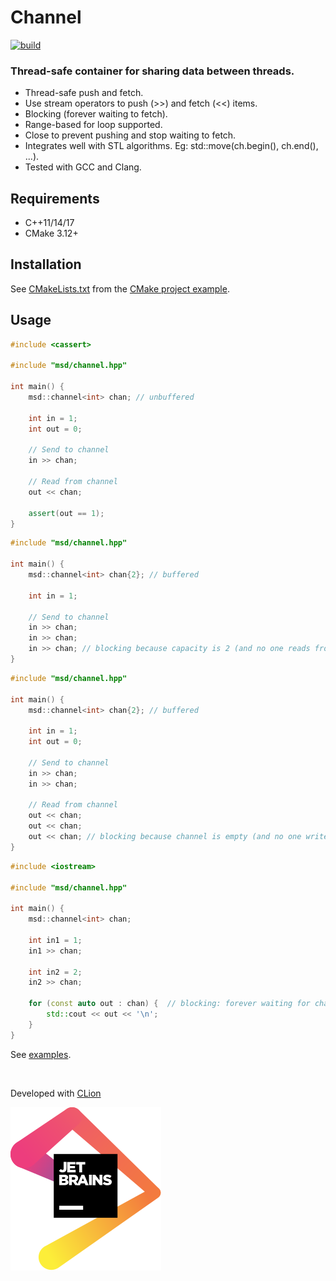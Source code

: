 # Channel

[![build](https://github.com/andreiavrammsd/cpp-channel/workflows/build/badge.svg)](https://github.com/andreiavrammsd/cpp-channel/actions)

### Thread-safe container for sharing data between threads.

* Thread-safe push and fetch.
* Use stream operators to push (>>) and fetch (<<) items.
* Blocking (forever waiting to fetch).
* Range-based for loop supported.
* Close to prevent pushing and stop waiting to fetch.
* Integrates well with STL algorithms. Eg: std::move(ch.begin(), ch.end(), ...).
* Tested with GCC and Clang.

## Requirements
* C++11/14/17
* CMake 3.12+

## Installation
See [CMakeLists.txt](./examples/cmake-project/CMakeLists.txt) from the [CMake project example](./examples/cmake-project).

## Usage

```c++
#include <cassert>

#include "msd/channel.hpp"

int main() {
    msd::channel<int> chan; // unbuffered

    int in = 1;
    int out = 0;

    // Send to channel
    in >> chan;

    // Read from channel
    out << chan;

    assert(out == 1);
}
```

```c++
#include "msd/channel.hpp"

int main() {
    msd::channel<int> chan{2}; // buffered

    int in = 1;

    // Send to channel
    in >> chan;
    in >> chan;
    in >> chan; // blocking because capacity is 2 (and no one reads from channel)
}
```

```c++
#include "msd/channel.hpp"

int main() {
    msd::channel<int> chan{2}; // buffered

    int in = 1;
    int out = 0;

    // Send to channel
    in >> chan;
    in >> chan;

    // Read from channel
    out << chan;
    out << chan;
    out << chan; // blocking because channel is empty (and no one writes on it)
}
```

```c++
#include <iostream>

#include "msd/channel.hpp"

int main() {
    msd::channel<int> chan;

    int in1 = 1;
    in1 >> chan;

    int in2 = 2;
    in2 >> chan;

    for (const auto out : chan) {  // blocking: forever waiting for channel items
        std::cout << out << '\n';
    }
}
```

See [examples](examples).

<br>

Developed with [CLion](https://www.jetbrains.com/?from=serializer)

<a href="https://www.jetbrains.com/?from=serializer">![JetBrains](jetbrains.svg)</a>
